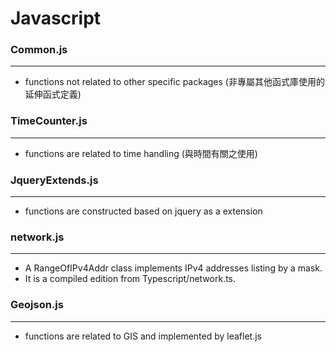 # Javascript

<script type="text/javascript" src="../js/general.js"></script>

### Common.js
---

* functions not related to other specific packages (非專屬其他函式庫使用的延伸函式定義)

### TimeCounter.js
---

* functions are related to time handling (與時間有關之使用)

### JqueryExtends.js
---

* functions are constructed based on jquery as a extension

### network.js
---

* A RangeOfIPv4Addr class implements IPv4 addresses listing by a mask.
* It is a compiled edition from Typescript/network.ts.

### Geojson.js
---

* functions are related to GIS and implemented by leaflet.js






